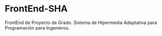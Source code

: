# FrontEnd-SHA
FrontEnd de Proyecto de Grado. Sistema de Hipermedia Adaptativa para Programación para Ingenieros.
